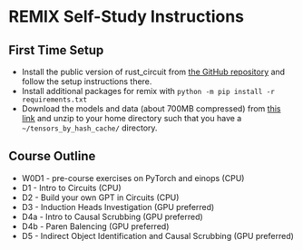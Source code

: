 # REMIX Self-Study Instructions

## First Time Setup

- Install the public version of rust_circuit from [the GitHub repository](https://github.com/redwoodresearch/rust_circuit_public) and follow the setup instructions there.
- Install additional packages for remix with `python -m pip install -r requirements.txt`
- Download the models and data (about 700MB compressed) from [this link](https://rrserve.s3.us-west-2.amazonaws.com/remix/remix_tensors.zip) and unzip to your home directory such that you have a `~/tensors_by_hash_cache/` directory.

## Course Outline

- W0D1 - pre-course exercises on PyTorch and einops (CPU)
- D1 - Intro to Circuits (CPU)
- D2 - Build your own GPT in Circuits (CPU)
- D3 - Induction Heads Investigation (GPU preferred)
- D4a - Intro to Causal Scrubbing (GPU preferred)
- D4b - Paren Balencing (GPU preferred)
- D5 - Indirect Object Identification and Causal Scrubbing (GPU preferred)